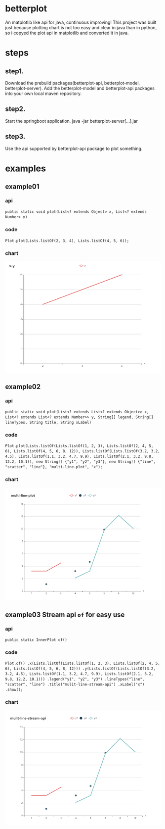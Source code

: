 # betterplot
An matplotlib like api for java, continuous improving! This project was built just because plotting chart is not too easy and clear in java than in python, so i copyed the plot api in matplotlib and converted it in java.

# steps
## step1.
Download the prebuild packages(betterplot-api, betterplot-model, betterplot-server). Add the betterplot-model and betterplot-api packages into your own local maven repository.
## step2.
Start the springboot application. java -jar betterplot-server[...].jar
## step3.
Use the api supported by betterplot-api package to plot something.

# examples

## example01
### api
`public static void plot(List<? extends Object> x, List<? extends Number> y)`
### code
`Plot.plot(Lists.listOf(2, 3, 4), Lists.listOf(4, 5, 6));`
### chart
![image](https://github.com/Mng12345/betterplot/blob/master/examples/example01.jpg)

## example02
### api
`public static void plot(List<? extends List<? extends Object>> x, List<? extends List<? extends Number>> y, String[] legend,
                            String[] lineTypes, String title, String xLabel)`
### code
`Plot.plot(Lists.listOf(Lists.listOf(1, 2, 3), Lists.listOf(2, 4, 5, 6), Lists.listOf(4, 5, 6, 8, 12)),
                Lists.listOf(Lists.listOf(3.2, 3.2, 4.5), Lists.listOf(1.1, 3.2, 4.7, 9.9), Lists.listOf(2.1, 3.2, 9.8, 12.2, 10.1)),
                new String[] {"y1", "y2", "y3"}, new String[] {"line", "scatter", "line"},
                "multi-line-plot", "x");`
### chart       
![image](https://github.com/Mng12345/betterplot/blob/master/examples/example02.jpg)

## example03 Stream api `of` for easy use

### api
`public static InnerPlot of()`

### code
`
Plot.of()
    .x(Lists.listOf(Lists.listOf(1, 2, 3), Lists.listOf(2, 4, 5, 6), Lists.listOf(4, 5, 6, 8, 12)))
    .y(Lists.listOf(Lists.listOf(3.2, 3.2, 4.5), Lists.listOf(1.1, 3.2, 4.7, 9.9), Lists.listOf(2.1, 3.2, 9.8, 12.2, 10.1)))
    .legend("y1", "y2", "y3")
    .lineTypes("line", "scatter", "line")
    .title("mulit-line-stream-api")
    .xLabel("x")
    .show();
`

### chart 
![image](https://github.com/Mng12345/betterplot/blob/master/examples/example03.jpg)


